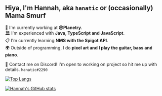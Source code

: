 ## Hiya, I'm Hannah, aka `hanatic` or (occasionally) Mama Smurf

📜 I'm currently working at **@Planetry**.<br>
🏛️ I'm experienced with **Java, TypeScript and JavaScript**.<br>
📋 I'm currently learning **NMS with the Spigot API**.<br>
🌍 Outside of programming, I do **pixel art and I play the guitar, bass and piano**.<br>

🤖 Contact me on Discord! I'm open to working on project so hit me up with details. `hanatic#2290`

[![Top Langs](https://github-readme-stats.vercel.app/api/top-langs/?username=hanatic)](https://github.com/anuraghazra/github-readme-stats)

[![Hannah's GitHub stats](https://github-readme-stats.vercel.app/api?username=hanatic)](https://github.com/anuraghazra/github-readme-stats)
